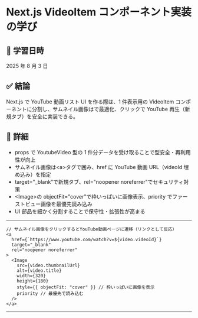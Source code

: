 # Next.js VideoItem コンポーネント実装の学び

## 📅 学習日時

2025 年 8 月 3 日

## ✅ 結論

Next.js で YouTube 動画リスト UI を作る際は、1 件表示用の VideoItem コンポーネントに分割し、サムネイル画像は<Image>で最適化、クリックで YouTube 再生（新規タブ）を安全に実装できる。

## 🧠 詳細

- props で YoutubeVideo 型の 1 件分データを受け取ることで型安全・再利用性が向上
- サムネイル画像は\<a>タグで囲み、href に YouTube 動画 URL（videoId 埋め込み）を指定
- target="\_blank"で新規タブ、rel="noopener noreferrer"でセキュリティ対策
- \<Image>の objectFit="cover"で枠いっぱいに画像表示、priority でファーストビュー画像を最優先読み込み
- UI 部品を細かく分割することで保守性・拡張性が高まる

---

```tsx
// サムネイル画像をクリックするとYouTube動画ページに遷移（リンクとして反応）
<a
  href={`https://www.youtube.com/watch?v=${video.videoId}`}
  target="_blank"
  rel="noopener noreferrer"
>
  <Image
    src={video.thumbnailUrl}
    alt={video.title}
    width={320}
    height={180}
    style={{ objectFit: "cover" }} // 枠いっぱいに画像を表示
    priority // 最優先で読み込む
  />
</a>
```

---
